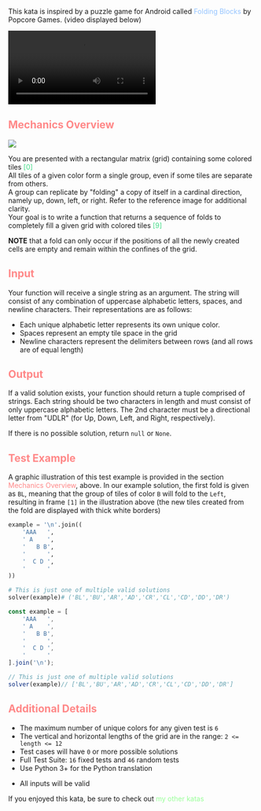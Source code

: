 <!--Folding Tiles Solver-->
<p>This kata is inspired by a puzzle game for Android called <span style="color:#95c4ff">Folding Blocks</span> by Popcore Games. (video displayed below)</p>

<video controls="" autoplay="autoplay" loop="loop"><source src="https://giant.gfycat.com/AcademicPlayfulFunnelweaverspider.webm" type="video/webm"></video>

<h2 style='color:#f88'>Mechanics Overview</h2>
<img src='https://i.imgur.com/qUPpZlt.png'/>
<p>You are presented with a rectangular matrix (grid) containing some colored tiles <span style="color:#4d8">[0]</span><br/>
All tiles of a given color form a single <span style="color:light-blue">group</span>, even if some tiles are separate from others.<br/>
A group can replicate by "folding" a copy of itself in a cardinal direction, namely up, down, left, or right. Refer to the reference image for additional clarity.<br/>
Your goal is to write a function that returns a sequence of folds to completely fill a given grid with colored tiles <span style="color:#4d8">[9]</span></p>

<p><b>NOTE</b> that a fold can only occur if the positions of all the newly created cells are empty and remain within the confines of the grid.</p>

<h2 style='color:#f88'>Input</h2>
Your function will receive a single string as an argument. The string will consist of any combination of uppercase alphabetic letters, spaces, and newline characters. Their representations are as follows:
<ul>
<li>Each unique alphabetic letter represents its own unique color.</li>
<li>Spaces represent an empty tile space in the grid</li>
<li>Newline characters represent the delimiters between rows (and all rows are of equal length)</li>
</ul>

<h2 style='color:#f88'>Output</h2>
If a valid solution exists, your function should return a tuple comprised of strings. Each string should be two characters in length and must consist of only uppercase alphabetic letters. The 2nd character must be a directional letter from "UDLR" (for Up, Down, Left, and Right, respectively).

If there is no possible solution, return `null` or `None`.

<h2 style='color:#f88'>Test Example</h2>
<p>A graphic illustration of this test example is provided in the section <span style='color:#f88'>Mechanics Overview</span>, above. In our example solution, the first fold is given as <code>BL</code>, meaning that the group of tiles of color <code>B</code> will fold to the <code>Left</code>, resulting in frame <code>[1]</code> in the illustration above (the new tiles created from the fold are displayed with thick white borders)</p>

```python
example = '\n'.join((
	'AAA   ',
	' A    ',
	'   B B',
	'      ',
	'  C D ',
	'      '
))

# This is just one of multiple valid solutions
solver(example)# ('BL','BU','AR','AD','CR','CL','CD','DD','DR')
```

```javascript
const example = [
	'AAA   ',
	' A    ',
	'   B B',
	'      ',
	'  C D ',
	'      '
].join('\n');

// This is just one of multiple valid solutions
solver(example)// ['BL','BU','AR','AD','CR','CL','CD','DD','DR']
```

<h2 style='color:#f88'>Additional Details</h2>

- The maximum number of unique colors for any given test is `6`
- The vertical and horizontal lengths of the grid are in the range: `2 <= length <= 12`
- Test cases will have `0` or more possible solutions
- Full Test Suite: `16` fixed tests and `46` random tests
- Use Python 3+ for the Python translation
<!-- - For JavaScript, many built-in prototypes are frozen, except `Array` -->
- All inputs will be valid

<p>If you enjoyed this kata, be sure to check out <a href='https://www.codewars.com/users/docgunthrop/authored' style='color:#9f9;text-decoration:none'>my other katas</a></p>
